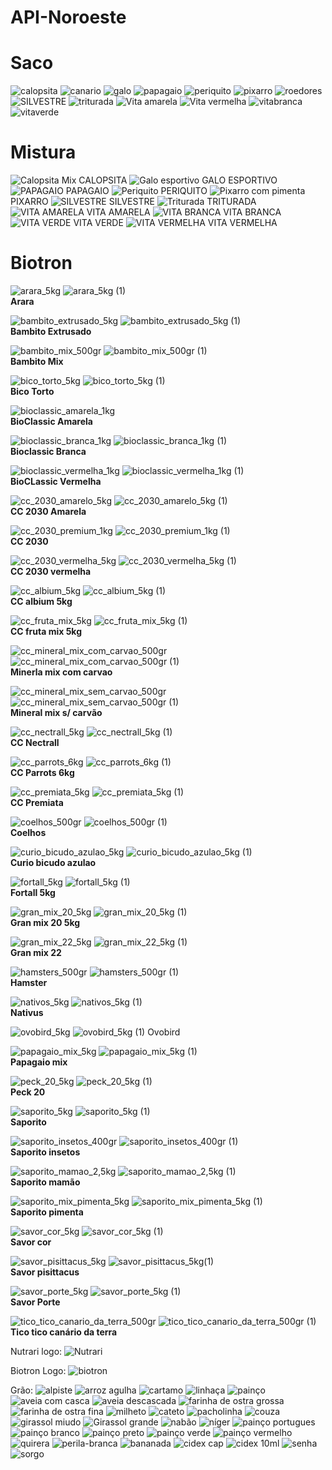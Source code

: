 # API-Noroeste

### <h1>Saco</h1>

![calopsita](https://user-images.githubusercontent.com/116287208/196977679-24db5162-dc48-458d-ad91-60938fc98e66.png)
![canario](https://user-images.githubusercontent.com/116287208/196977714-4a229f9e-aa8b-4d7c-a64e-65c163f7038b.png)
![galo](https://user-images.githubusercontent.com/116287208/196977733-9ebf9215-7549-4fb9-a616-87c26f8b4c2f.png)
![papagaio](https://user-images.githubusercontent.com/116287208/196977744-1c7cfe77-cb75-4af7-9adb-772c7829dbd0.png)
![periquito](https://user-images.githubusercontent.com/116287208/196977757-fbfcf7fb-514d-45ba-941a-87288bdeaa1e.png)
![pixarro](https://user-images.githubusercontent.com/116287208/196977767-197409d9-55df-476f-83c8-13cb56427dda.png)
![roedores](https://user-images.githubusercontent.com/116287208/196977783-526d413f-2f78-465b-be66-decaf3d2374a.png)
![SILVESTRE](https://user-images.githubusercontent.com/116287208/196977802-083a5129-59ed-438e-9db6-a1c6284496c8.png)
![triturada](https://user-images.githubusercontent.com/116287208/196977819-5ac7dfb5-c0e2-4140-a731-d54848570c0a.png)
![Vita amarela](https://user-images.githubusercontent.com/116287208/196977831-6728c19f-0a06-4fd2-83b8-b5599f80682d.png)
![Vita vermelha](https://user-images.githubusercontent.com/116287208/196977852-ccd76efe-3de9-4e9e-a361-35c83aa2d121.png)
![vitabranca](https://user-images.githubusercontent.com/116287208/196977869-0a7751b6-5870-40fc-bffd-0a067cee42f4.png)
![vitaverde](https://user-images.githubusercontent.com/116287208/196977878-5094da6c-778b-4caf-b55e-0b7d4880ce8b.png)


### <h1>Mistura</h1>

![Calopsita Mix](https://user-images.githubusercontent.com/116287208/196977962-9ad4c6a0-88f3-430b-ac1f-24f22d3d217e.jpg)
CALOPSITA
![Galo esportivo](https://user-images.githubusercontent.com/116287208/196977987-ed8f73f1-28b3-43dc-a232-e8f720d6286b.jpg)
GALO ESPORTIVO
![PAPAGAIO](https://user-images.githubusercontent.com/116287208/196978010-5657b345-8a94-4af2-b1fa-6fde6122496b.jpg)
PAPAGAIO
![Periquito](https://user-images.githubusercontent.com/116287208/196978030-d4665c29-09af-4f85-96ef-56b9f813799f.jpg)
PERIQUITO
![Pixarro com pimenta](https://user-images.githubusercontent.com/116287208/196978084-4c33616f-72a2-40b5-a611-24163009bc2b.jpg)
PIXARRO
![SILVESTRE](https://user-images.githubusercontent.com/116287208/196978110-5273f269-7ea6-4bb9-8e1e-19875e5258c5.png)
SILVESTRE
![Triturada](https://user-images.githubusercontent.com/116287208/196978131-3c2c69fe-1d1e-44e7-ad3a-a4e716cc7961.jpg)
TRITURADA
![VITA AMARELA](https://user-images.githubusercontent.com/116287208/196978155-942a1161-eaab-4bee-b5bb-ae29c9b7be50.jpg)
VITA AMARELA
![VITA BRANCA](https://user-images.githubusercontent.com/116287208/196978193-3acb1306-ec58-4abe-9d44-2ccea8b5d249.jpg)
VITA BRANCA
![VITA VERDE](https://user-images.githubusercontent.com/116287208/196978221-a9217349-9a2f-4bb7-9ae0-8d44483bfbb1.jpg)
VITA VERDE
![VITA VERMELHA](https://user-images.githubusercontent.com/116287208/196978242-1ac4d554-58d0-4a0b-a665-a2fef52db371.jpg)
VITA VERMELHA

### <h1>Biotron</h1>

![arara_5kg](https://github.com/Luannunesesb01/API-Noroeste/assets/116287208/a9b5da03-ab5c-4ac6-8a5f-ec2460503f21)
![arara_5kg (1)](https://github.com/Luannunesesb01/API-Noroeste/assets/116287208/f8c0feea-6cdd-45a1-90cb-25b5853e2cb1)
<br><strong>Arara</strong>

![bambito_extrusado_5kg](https://github.com/Luannunesesb01/API-Noroeste/assets/116287208/f03adedf-246b-4ad3-9e23-2d1304303b84)
![bambito_extrusado_5kg (1)](https://github.com/Luannunesesb01/API-Noroeste/assets/116287208/99cd7d40-f0a9-455d-99a1-6fd3299b3e74)
<br><strong>Bambito Extrusado</strong>

![bambito_mix_500gr](https://github.com/Luannunesesb01/API-Noroeste/assets/116287208/dccd5ab8-59b8-4e8d-9a1d-c21ab6055b83)
![bambito_mix_500gr (1)](https://github.com/Luannunesesb01/API-Noroeste/assets/116287208/16c45c41-ec83-4dfd-bc74-4ed5cce3eebb)
<br><strong>Bambito Mix</strong>

![bico_torto_5kg](https://github.com/Luannunesesb01/API-Noroeste/assets/116287208/abf2ada1-f22a-40da-bd6c-358ec68939cc)
![bico_torto_5kg (1)](https://github.com/Luannunesesb01/API-Noroeste/assets/116287208/00c70709-3bb8-4228-912c-596cfaef3320)
<br><strong>Bico Torto</strong>

![bioclassic_amarela_1kg](https://github.com/Luannunesesb01/API-Noroeste/assets/116287208/4b9ba2c3-7490-4890-bc1f-8b73848b7165)
<br><strong>BioClassic Amarela</strong>

![bioclassic_branca_1kg](https://github.com/Luannunesesb01/API-Noroeste/assets/116287208/fc5bcf9f-3968-4e6c-9ef4-8aa506c2c41a)
![bioclassic_branca_1kg (1)](https://github.com/Luannunesesb01/API-Noroeste/assets/116287208/b3f5fe90-8915-4bd8-b169-6ac9ec7ec207)
<br><strong>Bioclassic Branca</strong>

![bioclassic_vermelha_1kg](https://github.com/Luannunesesb01/API-Noroeste/assets/116287208/10b7e963-7466-482b-886d-57b27b2f67df)
![bioclassic_vermelha_1kg (1)](https://github.com/Luannunesesb01/API-Noroeste/assets/116287208/d0c574bd-2eaf-4d58-a443-b4fe4815db5b)
<br><strong>BioCLassic Vermelha</strong>

![cc_2030_amarelo_5kg](https://github.com/Luannunesesb01/API-Noroeste/assets/116287208/752fc2e9-a1f0-4458-a4cf-dc1f0e39208d)
![cc_2030_amarelo_5kg (1)](https://github.com/Luannunesesb01/API-Noroeste/assets/116287208/6a1ae2f0-6470-46d1-94c2-139ccdf25060)
<br><strong>CC 2030 Amarela</strong>

![cc_2030_premium_1kg](https://github.com/Luannunesesb01/API-Noroeste/assets/116287208/62d81fd5-4c93-4740-bef1-3f5ae4ada095)
![cc_2030_premium_1kg (1)](https://github.com/Luannunesesb01/API-Noroeste/assets/116287208/1d684e22-0c70-4f05-bce6-1b82cc62e2f8)
<br><strong>CC 2030</strong>

![cc_2030_vermelha_5kg](https://github.com/Luannunesesb01/API-Noroeste/assets/116287208/57d153f3-2115-49db-a8e4-ac2f92d81913)
![cc_2030_vermelha_5kg (1)](https://github.com/Luannunesesb01/API-Noroeste/assets/116287208/9d054c72-c04f-4cb1-9f99-eaf234d71409)
<br><strong>CC 2030 vermelha</strong>

![cc_albium_5kg](https://github.com/Luannunesesb01/API-Noroeste/assets/116287208/92b3c65c-de8f-4026-8688-26aad8568bd7)
![cc_albium_5kg (1)](https://github.com/Luannunesesb01/API-Noroeste/assets/116287208/c6f37cc8-2ff9-47b9-8d87-b8382926f1f2)
<br><strong>CC albium 5kg</strong>

![cc_fruta_mix_5kg](https://github.com/Luannunesesb01/API-Noroeste/assets/116287208/d5a5c017-433b-42eb-955b-0776d32a09b4)
![cc_fruta_mix_5kg (1)](https://github.com/Luannunesesb01/API-Noroeste/assets/116287208/4071f409-b9cd-4ac5-a4d6-39e486ca4149)
<br><strong>CC fruta mix 5kg</strong>

![cc_mineral_mix_com_carvao_500gr](https://github.com/Luannunesesb01/API-Noroeste/assets/116287208/9cd2d3ce-8e5e-4442-95e2-381244155c45)
![cc_mineral_mix_com_carvao_500gr (1)](https://github.com/Luannunesesb01/API-Noroeste/assets/116287208/ca9e7564-f332-4f74-aa2a-cf6a045b8370)
<br><strong>Minerla mix com carvao</strong>

![cc_mineral_mix_sem_carvao_500gr](https://github.com/Luannunesesb01/API-Noroeste/assets/116287208/222610a2-a6ba-4478-bc47-69e51e7407ef)
![cc_mineral_mix_sem_carvao_500gr (1)](https://github.com/Luannunesesb01/API-Noroeste/assets/116287208/a25932cc-f0a2-44a9-89de-e8272956ceef)
<br><strong>Mineral mix s/ carvão</strong>

![cc_nectrall_5kg](https://github.com/Luannunesesb01/API-Noroeste/assets/116287208/dc52c095-68dd-4ca7-a73d-83d7f397c004)
![cc_nectrall_5kg (1)](https://github.com/Luannunesesb01/API-Noroeste/assets/116287208/74701132-32c7-4b48-b691-31fa0539c7d5)
<br><strong>CC Nectrall</strong>

![cc_parrots_6kg](https://github.com/Luannunesesb01/API-Noroeste/assets/116287208/bea70aff-7baa-4fee-920c-88277e9e3ef8)
![cc_parrots_6kg (1)](https://github.com/Luannunesesb01/API-Noroeste/assets/116287208/b00f41af-f962-416c-9766-fdc8a6e0ecc3)
<br><strong>CC Parrots 6kg</strong>

![cc_premiata_5kg](https://github.com/Luannunesesb01/API-Noroeste/assets/116287208/e96ab113-3f96-4fe6-bda8-beb781159ed2)
![cc_premiata_5kg (1)](https://github.com/Luannunesesb01/API-Noroeste/assets/116287208/2adf0016-24d5-4249-ace3-cde5756908ac)
<br><strong>CC Premiata</strong>

![coelhos_500gr](https://github.com/Luannunesesb01/API-Noroeste/assets/116287208/0b8749ff-2b2f-4b80-8d39-de285ed97487)
![coelhos_500gr (1)](https://github.com/Luannunesesb01/API-Noroeste/assets/116287208/505c68bd-3f70-43ad-8452-a63d913d91f2)
<br><strong>Coelhos</strong>

![curio_bicudo_azulao_5kg](https://github.com/Luannunesesb01/API-Noroeste/assets/116287208/958a6520-0a75-4506-99ed-ffb25dbddaca)
![curio_bicudo_azulao_5kg (1)](https://github.com/Luannunesesb01/API-Noroeste/assets/116287208/b2cc8cf3-ec71-451e-ad2c-6d47c483442d)
<br><strong>Curio bicudo azulao</strong>

![fortall_5kg](https://github.com/Luannunesesb01/API-Noroeste/assets/116287208/66434400-1aae-4b78-a40d-3f2e0519db0d)
![fortall_5kg (1)](https://github.com/Luannunesesb01/API-Noroeste/assets/116287208/7299cdb4-f5ca-4e65-81eb-40a5cc607e43)
<br><strong>Fortall 5kg</strong>

![gran_mix_20_5kg](https://github.com/Luannunesesb01/API-Noroeste/assets/116287208/283a8e27-6ce9-4f7c-ab7e-6e2b3274e63a)
![gran_mix_20_5kg (1)](https://github.com/Luannunesesb01/API-Noroeste/assets/116287208/394fc86e-5475-49d8-b1d2-d8742dd61321)
<br><strong>Gran mix 20 5kg</strong>

![gran_mix_22_5kg](https://github.com/Luannunesesb01/API-Noroeste/assets/116287208/489df3d7-1ca4-47eb-a118-bcc6c5a1a01f)
![gran_mix_22_5kg (1)](https://github.com/Luannunesesb01/API-Noroeste/assets/116287208/67b121f4-6ec1-47ce-a701-4ba8d92cab94)
<br><strong>Gran mix 22</strong>

![hamsters_500gr](https://github.com/Luannunesesb01/API-Noroeste/assets/116287208/cffac676-e169-4d3b-b88d-f13b634b9b5c)
![hamsters_500gr (1)](https://github.com/Luannunesesb01/API-Noroeste/assets/116287208/597933d7-7c78-4ae2-958a-931891b85472)
<br><strong>Hamster</strong>

![nativos_5kg](https://github.com/Luannunesesb01/API-Noroeste/assets/116287208/5707c089-67d1-4305-be08-26cff13a8818)
![nativos_5kg (1)](https://github.com/Luannunesesb01/API-Noroeste/assets/116287208/16f56493-aa04-4769-9a2f-397bb22002a5)
<br><strong>Nativus</strong>

![ovobird_5kg](https://github.com/Luannunesesb01/API-Noroeste/assets/116287208/50ee6d28-20ff-402e-812c-41cd1f1b407c)
![ovobird_5kg (1)](https://github.com/Luannunesesb01/API-Noroeste/assets/116287208/7faac684-4387-482b-8392-3d0b0c1409f5)
Ovobird

![papagaio_mix_5kg](https://github.com/Luannunesesb01/API-Noroeste/assets/116287208/214ec91e-ccb9-4dad-8335-cd4a4dcff644)
![papagaio_mix_5kg (1)](https://github.com/Luannunesesb01/API-Noroeste/assets/116287208/e4523981-c2f5-4983-b23e-78ed70174018)
<br><strong>Papagaio mix</strong>

![peck_20_5kg](https://github.com/Luannunesesb01/API-Noroeste/assets/116287208/c6933cf5-2fb4-44de-af43-6cc9bd9a3d91)
![peck_20_5kg (1)](https://github.com/Luannunesesb01/API-Noroeste/assets/116287208/f0face30-73e3-46e8-afa2-f7c156b3e8d0)
<br><strong>Peck 20</strong>

![saporito_5kg](https://github.com/Luannunesesb01/API-Noroeste/assets/116287208/0a383b57-65df-4ad6-935c-b6f799077182)
![saporito_5kg (1)](https://github.com/Luannunesesb01/API-Noroeste/assets/116287208/1cd9bc43-a50e-440e-91da-73abc29827d3)
<br><strong>Saporito</strong>

![saporito_insetos_400gr](https://github.com/Luannunesesb01/API-Noroeste/assets/116287208/b7a5af97-f309-467e-b7a3-3a3869a5ad7e)
![saporito_insetos_400gr (1)](https://github.com/Luannunesesb01/API-Noroeste/assets/116287208/68527665-59c3-49f4-9ce2-5d9c0fb69c3c)
<br><strong>Saporito insetos</strong>

![saporito_mamao_2,5kg](https://github.com/Luannunesesb01/API-Noroeste/assets/116287208/03c0cc2f-768c-47aa-bc18-f4e3fe0e9862)
![saporito_mamao_2,5kg (1)](https://github.com/Luannunesesb01/API-Noroeste/assets/116287208/1ee2b555-0322-46a1-ace3-672560627cd9)
<br><strong>Saporito mamão</strong>

![saporito_mix_pimenta_5kg](https://github.com/Luannunesesb01/API-Noroeste/assets/116287208/93b6f893-3910-4a1b-9d42-eb1aa4c94c5f)
![saporito_mix_pimenta_5kg (1)](https://github.com/Luannunesesb01/API-Noroeste/assets/116287208/03d5ada2-7be2-493b-a8ec-6915f130337c)
<br><strong>Saporito pimenta</strong>

![savor_cor_5kg](https://github.com/Luannunesesb01/API-Noroeste/assets/116287208/93d3e50e-5b70-4953-a40f-c45a4a272911)
![savor_cor_5kg (1)](https://github.com/Luannunesesb01/API-Noroeste/assets/116287208/eb103ec0-10c7-4b13-8527-1696dd54ffae)
<br><strong>Savor cor</strong>

![savor_pisittacus_5kg](https://github.com/Luannunesesb01/API-Noroeste/assets/116287208/99057fd6-983d-4df1-97e5-3b05ffd9cbe1)
![savor_pisittacus_5kg(1)](https://github.com/Luannunesesb01/API-Noroeste/assets/116287208/ba63089f-20ae-4c0a-8ec3-fdfd5bd56ae2)
<br><strong>Savor pisittacus</strong>

![savor_porte_5kg](https://github.com/Luannunesesb01/API-Noroeste/assets/116287208/cbb300c6-2d88-4616-9e57-296e9a44a9bf)
![savor_porte_5kg (1)](https://github.com/Luannunesesb01/API-Noroeste/assets/116287208/af23d78c-f9e4-4ca5-992e-876dfa1bb16d)
<br><strong>Savor Porte</strong>

![tico_tico_canario_da_terra_500gr](https://github.com/Luannunesesb01/API-Noroeste/assets/116287208/b584cf82-02b6-4a2a-813a-455e309b1dc5)
![tico_tico_canario_da_terra_500gr (1)](https://github.com/Luannunesesb01/API-Noroeste/assets/116287208/709e0b2b-12cb-4ae5-bfeb-86c66afd03c3)
<br><strong>Tico tico canário da terra</strong>


Nutrari logo:
![Nutrari](https://github.com/Luannunesesb01/API-Noroeste/assets/116287208/7f5ef598-ac71-4962-911b-8b9989e42abf)


Biotron Logo:
![biotron](https://github.com/Luannunesesb01/API-Noroeste/assets/116287208/43f32dcc-913a-4356-b4f7-ecf978827296)

Grão:
![alpiste](https://github.com/Luannunesesb01/API-Noroeste/assets/116287208/771fc6cd-7309-4867-8a7e-010b64aab994)
![arroz agulha](https://github.com/Luannunesesb01/API-Noroeste/assets/116287208/4a2c083f-acb5-4466-aac8-57404cb0cf6b)
![cartamo](https://github.com/Luannunesesb01/API-Noroeste/assets/116287208/047cfbbf-6bee-4827-871c-d8cf1d6756c8)
![linhaça](https://github.com/Luannunesesb01/API-Noroeste/assets/116287208/961caa64-7097-49a7-b677-1dff218629ff)
![painço](https://github.com/Luannunesesb01/API-Noroeste/assets/116287208/5573e407-a04a-47f8-b982-75d8533e03d6)
![aveia com casca](https://github.com/Luannunesesb01/API-Noroeste/assets/116287208/5be87829-7ece-419e-a66d-cf2c006363db)
![aveia descascada](https://github.com/Luannunesesb01/API-Noroeste/assets/116287208/d959b0cd-dbd1-4f96-b948-de0aea2e4d33)
![farinha de ostra grossa](https://github.com/Luannunesesb01/API-Noroeste/assets/116287208/f52789df-0580-4f4e-8b56-5a0d312a7280)
![farinha de ostra fina](https://github.com/Luannunesesb01/API-Noroeste/assets/116287208/8ad2abbb-e972-4aa1-b38b-74b2d8d201b0)
![milheto](https://github.com/Luannunesesb01/API-Noroeste/assets/116287208/c1cccfcd-1a5d-40af-80e6-e624f6f7c7c6)
![cateto](https://github.com/Luannunesesb01/API-Noroeste/assets/116287208/5c11b20c-1695-44f1-9a8e-dc3b837a6eeb)
![pacholinha](https://github.com/Luannunesesb01/API-Noroeste/assets/116287208/66bc5e2b-f392-4398-8664-61e998b1c659)
![couza](https://github.com/Luannunesesb01/API-Noroeste/assets/116287208/a176203d-b653-442a-8e8e-9893d8b3f377)
![girassol miudo](https://github.com/Luannunesesb01/API-Noroeste/assets/116287208/14e7a85d-12fd-4fe4-a127-79f457d8ca68)
![Girassol grande](https://github.com/Luannunesesb01/API-Noroeste/assets/116287208/2c18b9c6-4068-439e-af61-72b41a6744be)
![nabão](https://github.com/Luannunesesb01/API-Noroeste/assets/116287208/7d8fa4dc-16af-4957-a898-c7cf4cfb4853)
![níger](https://github.com/Luannunesesb01/API-Noroeste/assets/116287208/8543e59a-eec5-47f5-ab86-0793a48e7bc5)
![painço portugues](https://github.com/Luannunesesb01/API-Noroeste/assets/116287208/dd4efb66-baff-4dc6-8785-310ff3699641)
![painço branco](https://github.com/Luannunesesb01/API-Noroeste/assets/116287208/d6e61cb2-5714-4807-8aeb-65685829ad7e)
![painço preto](https://github.com/Luannunesesb01/API-Noroeste/assets/116287208/c656ce1b-3fad-41d9-a8c1-7e9d78a61a21)
![painço verde](https://github.com/Luannunesesb01/API-Noroeste/assets/116287208/d89f20d0-9308-4f6f-b6e9-4c3a4074c9b8)
![painço vermelho](https://github.com/Luannunesesb01/API-Noroeste/assets/116287208/029f24af-b8a8-4b17-a2f8-1c32b4d79c39)
![quirera](https://github.com/Luannunesesb01/API-Noroeste/assets/116287208/8ee3f4d6-2223-4bed-901b-de1d31c4e5c5)
![perila-branca](https://github.com/Luannunesesb01/API-Noroeste/assets/116287208/dff34a48-2182-452c-aab8-d7f6f3f1c525)
![bananada](https://github.com/Luannunesesb01/API-Noroeste/assets/116287208/8048f9e2-67b5-43d0-b319-57f07e7372aa)
![cidex cap](https://github.com/Luannunesesb01/API-Noroeste/assets/116287208/377582f1-0460-4fbd-a0e4-19e32a68330f)
![cidex 10ml](https://github.com/Luannunesesb01/API-Noroeste/assets/116287208/d704f3a1-2b86-4053-ad2c-438698560993)
![senha](https://github.com/Luannunesesb01/API-Noroeste/assets/116287208/1e4889db-4fc9-4efc-b2a2-20514e53881a)
![sorgo](https://github.com/Luannunesesb01/API-Noroeste/assets/116287208/113cae3e-f48f-48ec-b9a9-2e5cb72f0795)




